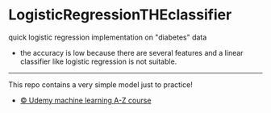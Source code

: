 # LogisticRegressionTHEclassifier

quick logistic regression implementation on "diabetes" data
* the accuracy is low because there are several features and a linear classifier like logistic regression is not suitable.
-----------------------------------------------------------------------------------------------
This repo contains a very simple model just to practice!
* [© Udemy machine learning A-Z course](https://www.udemy.com/course/machinelearning/) 
